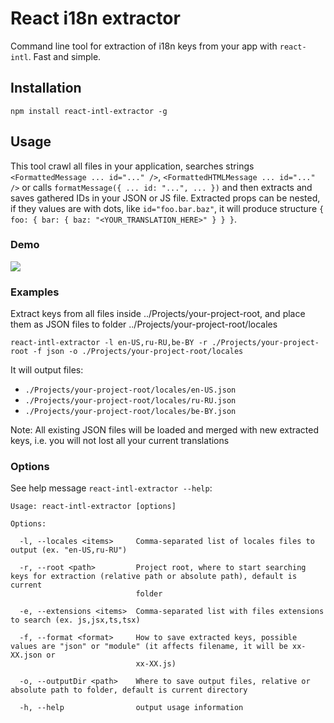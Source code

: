 # React i18n extractor
Command line tool for extraction of i18n keys from your app with `react-intl`. Fast and simple.

## Installation
`npm install react-intl-extractor -g`

## Usage
This tool crawl all files in your application, searches strings `<FormattedMessage ... id="..." />`,
`<FormattedHTMLMessage ... id="..." />` or calls `formatMessage({ ... id: "...", ... })` and then
extracts and saves gathered IDs in your JSON or JS file. Extracted props can be nested, if they values are with dots, like
 `id="foo.bar.baz"`, it will produce structure `{ foo: { bar: { baz: "<YOUR_TRANSLATION_HERE>" } } }`.

### Demo
![](https://raw.githubusercontent.com/yakimchuk/react-intl-extractor/master/docs/demo.gif)

### Examples
Extract keys from all files inside ../Projects/your-project-root, and place them as JSON files to folder ../Projects/your-project-root/locales

`react-intl-extractor -l en-US,ru-RU,be-BY -r ./Projects/your-project-root -f json -o ./Projects/your-project-root/locales`

It will output files:
* `./Projects/your-project-root/locales/en-US.json`
* `./Projects/your-project-root/locales/ru-RU.json`
* `./Projects/your-project-root/locales/be-BY.json`


Note: All existing JSON files will be loaded and merged with new extracted keys, i.e. you will not lost all your current translations

### Options
See help message `react-intl-extractor --help`:
```
Usage: react-intl-extractor [options]

Options:

  -l, --locales <items>     Comma-separated list of locales files to output (ex. "en-US,ru-RU")
  
  -r, --root <path>         Project root, where to start searching keys for extraction (relative path or absolute path), default is current 
                            folder
  
  -e, --extensions <items>  Comma-separated list with files extensions to search (ex. js,jsx,ts,tsx)
  
  -f, --format <format>     How to save extracted keys, possible values are "json" or "module" (it affects filename, it will be xx-XX.json or 
                            xx-XX.js)
  
  -o, --outputDir <path>    Where to save output files, relative or absolute path to folder, default is current directory
  
  -h, --help                output usage information
```
